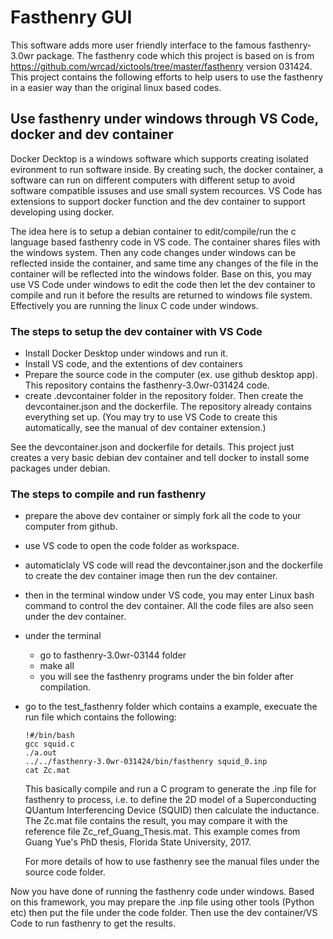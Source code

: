# Fasthenry GUI
This software adds more user friendly interface to the famous fasthenry-3.0wr package. The fasthenry code which this project is based on is from https://github.com/wrcad/xictools/tree/master/fasthenry version 031424. This project contains the following efforts to help users to use the fasthenry in a easier way than the original linux based codes.
## Use fasthenry under windows through VS Code, docker and dev container
Docker Decktop is a windows software which supports creating isolated evironment to run software inside. By creating such, the docker container, a software can run on different computers with different setup to avoid software compatible issuses and use small system recources. VS Code has extensions to support docker function and the dev container to support developing using docker.

The idea here is to setup a debian container to edit/compile/run the c language based fasthenry code in VS code. The container shares files with the windows system. Then any code changes under windows can be reflected inside the container, and same time any changes of the file in the container will be reflected into the windows folder. Base on this, you may use VS Code under windows to edit the code then let the dev container to compile and run it before the results are returned to windows file system. Effectively you are running the linux C code under windows.

### The steps to setup the dev container with VS Code

- Install Docker Desktop under windows and run it.
- Install VS code, and the extentions of dev containers
- Prepare the source code in the computer (ex. use github desktop app). This repository contains the fasthenry-3.0wr-031424 code.
- create .devcontainer folder in the repository folder. Then create the devcontainer.json and the dockerfile. The repository already contains everything set up. (You may try to use VS Code to create this automatically, see the manual of dev container extension.)

See the devcontainer.json and dockerfile for details. This project just creates a very basic debian dev container and tell docker to install some packages under debian.

### The steps to compile and run fasthenry
- prepare the above dev container or simply fork all the code to your computer from github.
- use VS code to open the code folder as workspace.
- automaticlaly VS code will read the devcontainer.json and the dockerfile to create the dev container image then run the dev container.
- then in the terminal window under VS code, you may enter Linux bash command to control the dev container. All the code files are also seen under the dev container.
- under the terminal
    - go to fasthenry-3.0wr-03144 folder
    - make all
    - you will see the fasthenry programs under the bin folder after compilation.
- go to the test_fasthenry folder which contains a example, execuate the run file which contains the following:
    ```
    !#/bin/bash
    gcc squid.c
    ./a.out
    ../../fasthenry-3.0wr-031424/bin/fasthenry squid_0.inp
    cat Zc.mat
    ```
    This basically compile and run a C program to generate the .inp file for fasthenry to process, i.e. to define the 2D model of a Superconducting QUantum Interferencing Device (SQUID) then calculate the inductance. The Zc.mat file contains the result, you may compare it with the reference file Zc_ref_Guang_Thesis.mat. This example comes from Guang Yue's PhD thesis, Florida State University, 2017.

    For more details of how to use fasthenry see the manual files under the source code folder.

Now you have done of running the fasthenry code under windows. Based on this framework, you may prepare the .inp file using other tools (Python etc) then put the file under the code folder. Then use the dev container/VS Code to run fasthenry to get the results.

